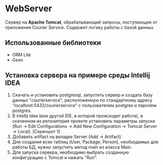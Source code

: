 # WebServer
Сервер на **Apache Tomcat**, обрабатывающий запросы, поступающие от приложения Courier Service. Содержит логику работы с базой данных.
## Использованные библиотеки
* ORM Lite
* Gson
## Установка сервера на примере среды Intellij IDEA
1. Скачать и установить postgresql, запустить сервер и создать базу данных "courierservice", расположенную по стандартному адресу "localhost:5432/courierservice" с пользователем postgres и паролем postgres.
1. В intellij idea (или другой IDE, в которой происходит работа), в скаченном из репозитория проекте установить параметры запуска (Run -> Edit Configurations -> Add New Configuration -> Tomcat Server -> Local). [Скриншот 1]
1. Добавить artifact на вкладке Server (Add -> Artifact) 
1. Для создания всех таблиц (User, Package, Person), необходимых для работы БД, нужно запустить метод main из класса Main.
1. Для запуска сервера, необходимо выбрать созданную конфигурацию с Tomcat и нажать "Run".
